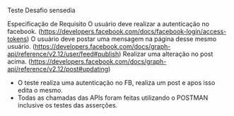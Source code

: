 Teste Desafio sensedia

Especificação de Requisito
O usuário deve realizar a autenticação no facebook.
(https://developers.facebook.com/docs/facebook-login/access-tokens)
O usuário deve postar uma mensagem na página desse mesmo usuário.
(https://developers.facebook.com/docs/graph-api/reference/v2.12/user/feed#publish)
Realizar uma alteração no post acima.
(https://developers.facebook.com/docs/graph-api/reference/v2.12/post#updating)

- O teste realiza uma autenticação no FB, realiza um post e apos isso edita o mesmo.
- Todas as chamadas das APIs foram feitas utilizando o POSTMAN inclusive os testes das asserções.
